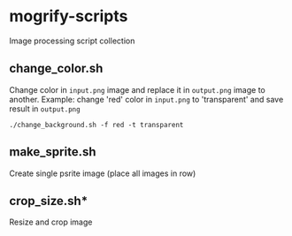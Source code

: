 # mogrify-scripts
Image processing script collection

## change_color.sh
Change color in `input.png` image and replace it in `output.png` image to another. Example: change 'red' color in `input.png` to 'transparent' and save result in `output.png`
```
./change_background.sh -f red -t transparent
```

## make_sprite.sh
Create single psrite image (place all images in row)

## crop_size.sh*
Resize and crop image
